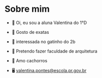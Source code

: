 # Sobre mim
- :crescent_moon: Oi, eu sou a aluna Valentina do 1°D

- :white_heart: Gosto de exatas 

- :green_heart: interessada no gatinho do 2b

- :black_heart: Pretendo fazer faculdade de arquitetura

- :blue_heart: Amo cachorros

- :desktop_computer: valentina.pontes@escola.pr.gov.br

<!---
tinasartori1/tinasartori1 is a ✨ special ✨ repository because its `README.md` (this file) appears on your GitHub profile.
You can click the Preview link to take a look at your changes.
--->
